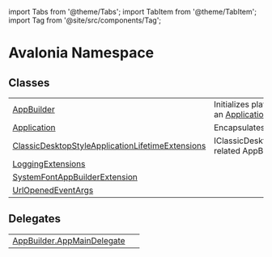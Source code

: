 import Tabs from '@theme/Tabs'; 
import TabItem from '@theme/TabItem'; 
import Tag from '@site/src/components/Tag'; 

# Avalonia Namespace






## Classes
<table>
<tr>
<td><a href="T_Avalonia_AppBuilder">AppBuilder</a></td>
<td>Initializes platform-specific services for an <a href="T_Avalonia_Application">Application</a>.</td>
</tr>
<tr>
<td><a href="T_Avalonia_Application">Application</a></td>
<td>Encapsulates a Avalonia application.</td>
</tr>
<tr>
<td><a href="T_Avalonia_ClassicDesktopStyleApplicationLifetimeExtensions">ClassicDesktopStyleApplicationLifetimeExtensions</a></td>
<td>IClassicDesktopStyleApplicationLifetime related AppBuilder extensions.</td>
</tr>
<tr>
<td><a href="T_Avalonia_LoggingExtensions">LoggingExtensions</a></td>
<td> </td>
</tr>
<tr>
<td><a href="T_Avalonia_SystemFontAppBuilderExtension">SystemFontAppBuilderExtension</a></td>
<td> </td>
</tr>
<tr>
<td><a href="T_Avalonia_UrlOpenedEventArgs">UrlOpenedEventArgs</a></td>
<td> </td>
</tr>
</table>

## Delegates
<table>
<tr>
<td><a href="T_Avalonia_AppBuilder_AppMainDelegate">AppBuilder.AppMainDelegate</a></td>
<td> </td>
</tr>
</table>